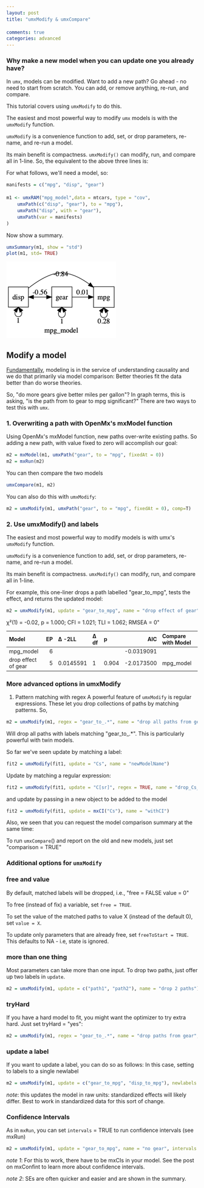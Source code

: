 ```yaml
---
layout: post
title: "umxModify & umxCompare"

comments: true
categories: advanced
---
```


### Why make a new model when you can update one you already have?

In `umx`, models can be modified. Want to add a new path? Go ahead - no need to start from scratch. You can add, or remove anything, re-run, and compare. 

This tutorial covers using `umxModify` to do this.

The easiest and most powerful way to modify `umx` models is with the `umxModify` function.

`umxModify` is a convenience function to add, set, or drop parameters, re-name, and re-run a model.

Its main benefit is compactness. `umxModify()` can modify, run, and compare all in 1-line. So, the equivalent to the above three lines is:


<a name="overview"></a>

For what follows, we'll need a model, so: 

```r
manifests = c("mpg", "disp", "gear")

m1 <- umxRAM("mpg_model",data = mtcars, type = "cov",
	umxPath(c("disp", "gear"), to = "mpg"),
	umxPath("disp", with = "gear"),
	umxPath(var = manifests)
)
```

Now show a summary.

```R
umxSummary(m1, show = "std")
plot(m1, std= TRUE)
```

![model 1](/media/1_make_a_model/mpg_model.png "Model 1")

<a name="modify"></a>
## Modify a model

[Fundamentally](https://en.wikipedia.org/wiki/Causal_model), modeling is in the service of understanding causality and we do that primarily via model comparison: Better theories fit the data better than do worse theories.

So, "do more gears give better miles per gallon"? In graph terms, this is asking, "is the path from to gear to mpg significant?" There are two ways to test this with `umx`.

### 1. Overwriting a path with OpenMx's mxModel function

Using OpenMx's mxModel function, new paths over-write existing paths. So adding a new path, with value fixed to zero will accomplish our goal:

```r
m2 = mxModel(m1, umxPath("gear", to = "mpg", fixedAt = 0))
m2 = mxRun(m2)
```

You can then compare the two models

```r
umxCompare(m1, m2)
```

You can also do this with `umxModify`:

```R
m2 = umxModify(m1, umxPath("gear", to = "mpg", fixedAt = 0), comp=T)
```

### 2. Use umxModify() and labels 

The easiest and most powerful way to modify models is with umx's `umxModify` function. 

`umxModify` is a convenience function to add, set, or drop parameters, re-name, and re-run a model.

Its main benefit is compactness. `umxModify()` can modify, run, and compare all in 1-line.

For example, this one-liner drops a path labelled "gear_to_mpg", tests the effect, and returns the updated model:

```r
m2 = umxModify(m1, update = "gear_to_mpg", name = "drop effect of gear", comparison = TRUE)
```

χ²(1) = -0.02, p = 1.000; CFI = 1.021; TLI = 1.062; RMSEA = 0"


|Model               | EP|∆ -2LL    |∆ df |p     |        AIC|Compare with Model |
|:-------------------|--:|:---------|:----|:-----|----------:|:------------------|
|mpg_model           |  6|          |     |      | -0.0319091|                   |
|drop effect of gear |  5|0.0145591 |1    |0.904 | -2.0173500|mpg_model          |



### More advanced options in umxModify

1. Pattern matching with regex
A powerful feature of `umxModify` is regular expressions. These let you drop collections of paths by matching patterns. So, 

```r
m2 = umxModify(m1, regex = "gear_to_.*", name = "drop all paths from gear", comparison = TRUE)
```

Will drop all paths with labels matching  "gear_to_.*". This is particularly powerful with twin models.

So far we've seen update by matching a label:

```r
fit2 = umxModify(fit1, update = "Cs", name = "newModelName") 
```
Update by matching a regular expression:

```r
fit2 = umxModify(fit1, update = "C[sr]", regex = TRUE, name = "drop_Cs_andCr")
```

and update by passing in a new object to be added to the model

```r
fit2 = umxModify(fit1, update = mxCI("Cs"), name = "withCI")
```
Also, we seen that you can request the model comparison summary at the same time:

To run `umxCompare`() and report on the old and new models, just set "comparison = TRUE"

### Additional options for `umxModify`

### free and value

By default, matched labels will be dropped, i.e., "free = FALSE value = 0"

To free (instead of fix) a variable, set `free = TRUE`.

To set the value of the matched paths to value X (instead of the default 0), set `value = X`.

To update only parameters that are already free, set `freeToStart = TRUE`. This defaults to NA - i.e, state is ignored.

### more than one thing
Most parameters can take more than one input. To drop two paths, just offer up two labels in `update`.

```r
m2 = umxModify(m1, update = c("path1", "path2"), name = "drop 2 paths")
```

### tryHard
If you have a hard model to fit, you might want the optimizer to try extra hard. Just set tryHard = "yes":

```r
m2 = umxModify(m1, regex = "gear_to_.*", name = "drop paths from gear", tryHard = "yes")
```

### update a label
If you want to update a label, you can do so as follows: In this case, setting to labels to a single newlabel

```r
m2 = umxModify(m1, update = c("gear_to_mpg", "disp_to_mpg"), newlabels = "inputs_to_mpg", name = "equate paths", tryHard = "yes")
```
*note*: this updates the model in raw units: standardized effects will likely differ. Best to work in standardized data for this sort of change.

### Confidence Intervals

As in `mxRun`, you can set `intervals` = TRUE to run confidence intervals (see mxRun)

```r
m2 = umxModify(m1, update = "gear_to_mpg", name = "no gear", intervals = TRUE)
```
*note 1*: For this to work, there have to be mxCIs in your model. See the post on mxConfint to learn more about confidence intervals.

*note 2*: SEs are often quicker and easier and are shown in the summary.


